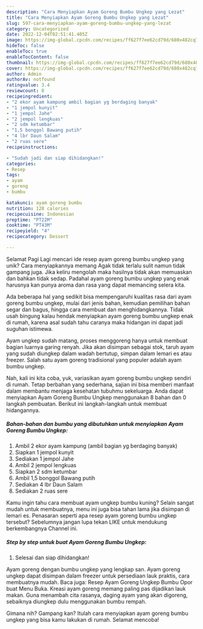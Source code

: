 ```yaml
---
description: "Cara Menyiapkan Ayam Goreng Bumbu Ungkep yang Lezat"
title: "Cara Menyiapkan Ayam Goreng Bumbu Ungkep yang Lezat"
slug: 597-cara-menyiapkan-ayam-goreng-bumbu-ungkep-yang-lezat
category: Uncategorized
date: 2022-12-04T02:51:41.405Z
image: https://img-global.cpcdn.com/recipes/ff627f7ee62cd79d/680x482cq70/ayam-goreng-bumbu-ungkep-foto-resep-utama.jpg
hideToc: false
enableToc: true
enableTocContent: false
thumbnail: https://img-global.cpcdn.com/recipes/ff627f7ee62cd79d/680x482cq70/ayam-goreng-bumbu-ungkep-foto-resep-utama.jpg
cover: https://img-global.cpcdn.com/recipes/ff627f7ee62cd79d/680x482cq70/ayam-goreng-bumbu-ungkep-foto-resep-utama.jpg
author: Admin
authorAv: notfound
ratingvalue: 3.4
reviewcount: 8
recipeingredient:
- "2 ekor ayam kampung ambil bagian yg berdaging banyak"
- "1 jempol kunyit"
- "1 jempol Jahe"
- "2 jempol lengkuas"
- "2 sdm ketumbar"
- "1,5 bonggol Bawang putih"
- "4 lbr Daun Salam"
- "2 ruas sere"
recipeinstructions:

- "Sudah jadi dan siap dihidangkan!"
categories:
- Resep
tags:
- ayam
- goreng
- bumbu

katakunci: ayam goreng bumbu 
nutrition: 128 calories
recipecuisine: Indonesian
preptime: "PT22M"
cooktime: "PT43M"
recipeyield: "4"
recipecategory: Dessert

---
```



Selamat Pagi Lagi mencari ide resep ayam goreng bumbu ungkep yang unik? Cara menyiapkannya memang Agak tidak terlalu sulit namun tidak gampang juga. Jika keliru mengolah maka hasilnya tidak akan memuaskan dan bahkan tidak sedap. Padahal ayam goreng bumbu ungkep yang enak harusnya kan punya aroma dan rasa yang dapat memancing selera kita.


Ada beberapa hal yang sedikit bisa mempengaruhi kualitas rasa dari ayam goreng bumbu ungkep, mulai dari jenis bahan, kemudian pemilihan bahan segar dan bagus, hingga cara membuat dan menghidangkannya. Tidak usah bingung kalau hendak menyiapkan ayam goreng bumbu ungkep enak di rumah, karena asal sudah tahu caranya maka hidangan ini dapat jadi suguhan istimewa.

Ayam ungkep sudah matang, proses menggoreng hanya untuk membuat bagian luarnya garing renyah. Jika akan disimpan sebagai stok, taruh ayam yang sudah diungkep dalam wadah bertutup, simpan dalam lemari es atau freezer. Salah satu ayam goreng tradisional yang populer adalah ayam bumbu ungkep.


Nah, kali ini kita coba, yuk, variasikan ayam goreng bumbu ungkep sendiri di rumah. Tetap berbahan yang sederhana, sajian ini bisa memberi manfaat dalam membantu menjaga kesehatan tubuhmu sekeluarga. Anda dapat menyiapkan Ayam Goreng Bumbu Ungkep menggunakan 8 bahan dan 0 langkah pembuatan. Berikut ini langkah-langkah untuk membuat hidangannya.

<!--inarticleads1-->

##### Bahan-bahan dan bumbu yang dibutuhkan untuk menyiapkan Ayam Goreng Bumbu Ungkep:

1. Ambil 2 ekor ayam kampung (ambil bagian yg berdaging banyak)
1. Siapkan 1 jempol kunyit
1. Sediakan 1 jempol Jahe
1. Ambil 2 jempol lengkuas
1. Siapkan 2 sdm ketumbar
1. Ambil 1,5 bonggol Bawang putih
1. Sediakan 4 lbr Daun Salam
1. Sediakan 2 ruas sere


Kamu ingin tahu cara membuat ayam ungkep bumbu kuning? Selain sangat mudah untuk membuatnya, menu ini juga bisa tahan lama jika disimpan di lemari es. Penasaran seperti apa resep ayam goreng bumbu ungkep tersebut? Sebelumnya jangan lupa tekan LIKE untuk mendukung berkembangnya Channel ini. 

<!--inarticleads2-->

##### Step by step untuk buat Ayam Goreng Bumbu Ungkep:


1. Selesai dan siap dihidangkan!

Ayam goreng dengan bumbu ungkep yang lengkap san. Ayam goreng ungkep dapat disimpan dalam freezer untuk persediaan lauk praktis, cara membuatnya mudah. Baca juga: Resep Ayam Goreng Ungkep Bumbu Opor buat Menu Buka. Kreasi ayam goreng memang paling pas dijadikan lauk makan. Guna menambah cita rasanya, daging ayam yang akan digoreng, sebaiknya diungkep dulu menggunakan bumbu rempah. 

Gimana nih? Gampang kan? Itulah cara menyiapkan ayam goreng bumbu ungkep yang bisa kamu lakukan di rumah. Selamat mencoba!

